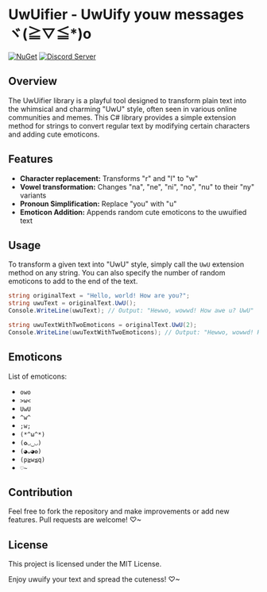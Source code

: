 # UwUifier - UwUify youw messages ヾ(≧▽≦*)o

[![NuGet](https://img.shields.io/nuget/v/UwUifier.svg?label=NuGet)](https://nuget.org/packages/UwUifier)
[![Discord Server](https://img.shields.io/discord/1219353398307065986.svg?label=Discord&color=506de2)](https://discord.gg/wKAbqUPUSZ)

## Overview

The UwUifier library is a playful tool designed to transform plain text into the whimsical and charming "UwU" style, often seen in various online communities and memes. This C# library provides a simple extension method for strings to convert regular text by modifying certain characters and adding cute emoticons.

## Features

- **Character replacement:** Transforms "r" and "l" to "w"
- **Vowel transformation:** Changes "na", "ne", "ni", "no", "nu" to their "ny" variants
- **Pronoun Simplification:** Replace "you" with "u"
- **Emoticon Addition:** Appends random cute emoticons to the uwuified text

## Usage

To transform a given text into "UwU" style, simply call the `UwU` extension method on any string. You can also specify the number of random emoticons to add to the end of the text.

```csharp
string originalText = "Hello, world! How are you?";
string uwuText = originalText.UwU();
Console.WriteLine(uwuText); // Output: "Hewwo, wowwd! How awe u? UwU"

string uwuTextWithTwoEmoticons = originalText.UwU(2);
Console.WriteLine(uwuTextWithTwoEmoticons); // Output: "Hewwo, wowwd! How awe u? UwU ♡~"
```

## Emoticons

List of emoticons:
- `owo`
- `>w<`
- `UwU`
- `^w^`
- `;w;`
- `(*^ω^*)`
- `(✿◡‿◡)`
- `(⁠◕⁠ᴗ⁠◕✿⁠⁠)`
- `(p≧w≦q)`
- `♡~`

## Contribution

Feel free to fork the repository and make improvements or add new features. Pull requests are welcome! ♡~

## License

This project is licensed under the MIT License.

Enjoy uwuify your text and spread the cuteness! ♡~
